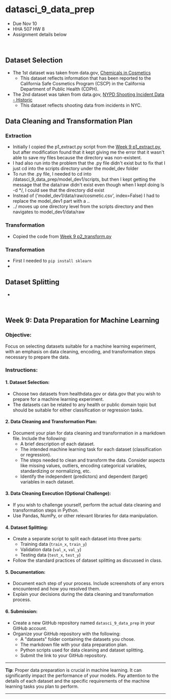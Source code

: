 # datasci_9_data_prep
* Due Nov 10
* HHA 507 HW 8
* Assignment details below

<br>

## Dataset Selection
* The 1st dataset was taken from data.gov, [Chemicals in Cosmetics](https://catalog.data.gov/dataset/chemicals-in-cosmetics-8c29f)
  * This dataset reflects information that has been reported to the California Safe Cosmetics Program (CSCP) in the California Department of Public Health (CDPH).
* The 2nd dataset was taken from data.gov, [NYPD Shooting Incident Data - Historic](https://catalog.data.gov/dataset/nypd-shooting-incident-data-historic)
  * This dataset reflects shooting data from incidents in NYC.

## Data Cleaning and Transformation Plan

### Extraction
* Initially I copied the p1_extract.py script from the [Week 9 p1_extract.py](https://github.com/hantswilliams/HHA_507_2023/blob/86d8439cd2409c649a4d9404e5d9488971e194c2/WK9/code/model_dev/scripts/p1_extract.py), but after modification found that it kept giving me the error that it wasn't able to save my files because the directory was non-existent.
* I had also run into the problem that the .py file didn't exist but to fix that I just cd into the scripts directory under the model_dev folder
* To run the .py file, I needed to cd into /datasci_9_data_prep/model_dev1/scripts, but then I kept getting the message that the data/raw didn't exist even though when I kept doing ls -d */, I could see that the directory did exist 
* Instead of ('model_dev1/data/raw/cosmetic.csv', index=False) I had to replace the model_dev1 part with a ..
* ../ moves up one directory level from the scripts directory and then navigates to model_dev1/data/raw

### Transformation
* Copied the code from [Week 9 p2_transform.py](https://github.com/hantswilliams/HHA_507_2023/blob/86d8439cd2409c649a4d9404e5d9488971e194c2/WK9/code/model_dev/scripts/p2_transform.py#L71)

### Transformation
* First I needed to ``pip install sklearn``
*

## Dataset Splitting
*


<br>

## **Week 9: Data Preparation for Machine Learning**

### **Objective**: 
Focus on selecting datasets suitable for a machine learning experiment, with an emphasis on data cleaning, encoding, and transformation steps necessary to prepare the data.

### **Instructions**:

#### **1. Dataset Selection:**
- Choose two datasets from healthdata.gov or data.gov that you wish to prepare for a machine learning experiment.
- The datasets can be related to any health or public domain topic but should be suitable for either classification or regression tasks.

#### **2. Data Cleaning and Transformation Plan:**
- Document your plan for data cleaning and transformation in a markdown file. Include the following:
  - A brief description of each dataset.
  - The intended machine learning task for each dataset (classification or regression).
  - The steps needed to clean and transform the data. Consider aspects like missing values, outliers, encoding categorical variables, standardizing or normalizing, etc.
  - Identify the independent (predictors) and dependent (target) variables in each dataset.

#### **3. Data Cleaning Execution (Optional Challenge):**
- If you wish to challenge yourself, perform the actual data cleaning and transformation steps in Python. 
- Use Pandas, NumPy, or other relevant libraries for data manipulation.

#### **4. Dataset Splitting:**
- Create a separate script to split each dataset into three parts:
  - Training data (`train_x`, `train_y`)
  - Validation data (`val_x`, `val_y`)
  - Testing data (`test_x`, `test_y`)
- Follow the standard practices of dataset splitting as discussed in class.

#### **5. Documentation:**
- Document each step of your process. Include screenshots of any errors encountered and how you resolved them.
- Explain your decisions during the data cleaning and transformation process.

#### **6. Submission**:
- Create a new GitHub repository named `datasci_9_data_prep` in your GitHub account.
- Organize your GitHub repository with the following:
  - A "datasets" folder containing the datasets you chose.
  - The markdown file with your data preparation plan.
  - Python scripts used for data cleaning and dataset splitting.
  - Submit the link to your GitHub repository.

---

**Tip**: Proper data preparation is crucial in machine learning. It can significantly impact the performance of your models. Pay attention to the details of each dataset and the specific requirements of the machine learning tasks you plan to perform.

---
